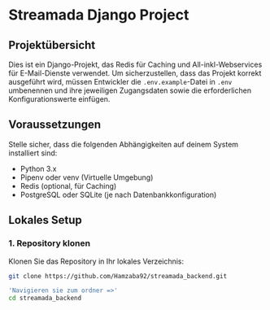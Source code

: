 # Streamada Django Project

## Projektübersicht
Dies ist ein Django-Projekt, das Redis für Caching und All-inkl-Webservices für E-Mail-Dienste verwendet. Um sicherzustellen, dass das Projekt korrekt ausgeführt wird, müssen Entwickler die `.env.example`-Datei in `.env` umbenennen und ihre jeweiligen Zugangsdaten sowie die erforderlichen Konfigurationswerte einfügen.


## Voraussetzungen
Stelle sicher, dass die folgenden Abhängigkeiten auf deinem System installiert sind:
- Python 3.x
- Pipenv oder venv (Virtuelle Umgebung)
- Redis (optional, für Caching)
- PostgreSQL oder SQLite (je nach Datenbankkonfiguration)

## Lokales Setup

### 1. Repository klonen
Klonen Sie das Repository in Ihr lokales Verzeichnis:
```bash
git clone https://github.com/Hamzaba92/streamada_backend.git

'Navigieren sie zum ordner =>'
cd streamada_backend



